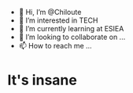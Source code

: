 - 👋 Hi, I’m @Chiloute
- 👀 I’m interested in TECH
- 🌱 I’m currently learning at ESIEA
- 💞️ I’m looking to collaborate on ...
- 📫 How to reach me ...
# It's insane
<!---
Chiloute/Chiloute is a ✨ special ✨ repository because its `README.md` (this file) appears on your GitHub profile.
You can click the Preview link to take a look at your changes.

--->
